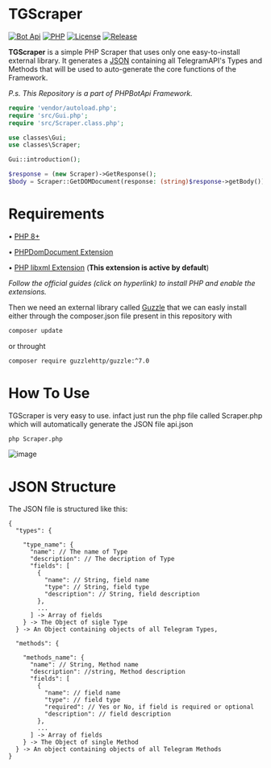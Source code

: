 # TGScraper

[![Bot Api](https://img.shields.io/badge/Bot%20Api-6.3-2686B7?labelColor=404040&style=flat&logo=Telegram&link=https://core.telegram.org/bots/api)](https://core.telegram.org/bots/api)
[![PHP](https://img.shields.io/badge/PHP-8.2-0066cc?labelColor=404040&style=flat&logo=PHP&link=https://php.net)](https://php.net)
[![License](https://img.shields.io/badge/License-GPL%20v3.0-darkred?labelColor=404040&style=flat&logo=GNU-Privacy-Guard&link=https://github.com/PHPBotApi/TGScraper/blob/master/LICENSE)](https://github.com/PHPBotApi/TGScraper/blob/master/LICENSE)
[![Release](https://img.shields.io/badge/Release-1.4.0-green?labelColor=404040&style=flat&logo=GitHub&link=https://github.com/PHPBotApi/TGScraper/releases/tag/1.3.2)](https://github.com/PHPBotApi/TGScraper/releases/tag/1.3.2)

**TGScraper** is a simple PHP Scraper that uses only one easy-to-install external library. It generates a [JSON](https://www.codewall.co.uk/how-to-read-json-file-using-php-examples/) containing all TelegramAPI's Types and Methods that will be used to auto-generate the core functions of the Framework.

_P.s. This Repository is a part of PHPBotApi Framework._


``` php
require 'vendor/autoload.php';
require 'src/Gui.php';
require 'src/Scraper.class.php';

use classes\Gui;
use classes\Scraper;

Gui::introduction();

$response = (new Scraper)->GetResponse();
$body = Scraper::GetDOMDocument(response: (string)$response->getBody());
```

# Requirements
• [PHP 8+](https://www.php.net/downloads.php#v8.2.0)

• [PHPDomDocument Extension](https://www.php.net/manual/en/book.dom.php#book.dom)

• [PHP libxml Extension](https://www.php.net/manual/en/book.libxml.php) (**This extension is active by default**)

_Follow the official guides (click on hyperlink) to install PHP and enable the extensions._

Then we need an external library called [Guzzle](https://docs.guzzlephp.org/en/stable/) that we can easly install either through the composer.json file present in this repository with

```sh
composer update
```

or throught 

```sh
composer require guzzlehttp/guzzle:^7.0
```


# How To Use
TGScraper is very easy to use. infact just run the php file called Scraper.php which will automatically generate the JSON file api.json


```sh
php Scraper.php
```
![image](https://user-images.githubusercontent.com/52217119/209342687-7feed426-0d67-4f7b-8950-3a9c9b496c2c.png)

# JSON Structure
The JSON file is structured like this: 

```
{
  "types": { 
  
    "type_name": {
      "name": // The name of Type
      "description": // The decription of Type 
      "fields": [ 
        {
          "name": // String, field name
          "type": // String, field type
          "description": // String, field description
        },
        ...
      ] -> Array of fields
    } -> The Object of sigle Type
  } -> An Object containing objects of all Telegram Types,
  
  "methods": { 
  
    "methods_name": { 
      "name": // String, Method name 
      "description": //string, Method description 
      "fields": [
        {
          "name": // field name 
          "type": // field type 
          "required": // Yes or No, if field is required or optional
          "description": // field description
        },
        ...
      ] -> Array of fields
    } -> The Object of single Method
  } -> An object containing objects of all Telegram Methods
}
```
